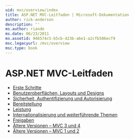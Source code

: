 ```yaml
---
uid: mvc/overview/index
title: ASP.NET MVC-Leitfaden | Microsoft-Dokumentation
author: rick-anderson
description: ''
ms.author: riande
ms.date: 06/23/2011
ms.assetid: 946574c5-b5cb-423b-a6e1-a2cfb506ecf9
msc.legacyurl: /mvc/overview
msc.type: book
---
```

<a name="aspnet-mvc-guidance"></a>ASP.NET MVC-Leitfaden
====================
- [Erste Schritte](getting-started/index.md)
- [Benutzeroberflächen, Layouts und Designs](views/index.md)
- [Sicherheit, Authentifizierung und Autorisierung](security/index.md)
- [Bereitstellung](deployment/index.md)
- [Leistung](performance/index.md)
- [Internationalisierung und weiterführende Themen](advanced/index.md)
- [Freigaben](releases/index.md)
- [Ältere Versionen – MVC 3 und 4](older-versions/index.md)
- [Ältere Versionen – MVC 1 und 2](older-versions-1/index.md)
